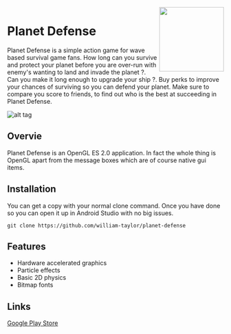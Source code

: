 <img align='right' width='150' height='150' src='https://lh5.ggpht.com/5RsjiPJrTvF8i7MeZ7Xc6CfN7KyeQIqYmJQaqpvwt2tvcJ2tcbPxFsp9wnVwfXvWD-s=w300-rw'/>

# Planet Defense
Planet Defense is a simple action game for wave based survival game fans. How long can you survive and protect your planet before you are over-run with enemy's wanting to land and invade the planet ?. Can you make it long enough to upgrade your ship ?. Buy perks to improve your chances of surviving so you can defend your planet. Make sure to compare you score to friends, to find out who is the best at succeeding in Planet Defense.

![alt tag](http://www.williamsamtaylor.co.uk/images/projects/planet-defense2.jpg)

## Overvie
Planet Defense is an OpenGL ES 2.0 application. In fact the whole thing is OpenGL apart from
the message boxes which are of course native gui items.

## Installation

You can get a copy with your normal clone command. Once you have done so you can open it up in Android Studio with no big issues.

``` git clone https://github.com/william-taylor/planet-defense ```

## Features

* Hardware accelerated graphics
* Particle effects
* Basic 2D physics
* Bitmap fonts
 
## Links

[Google Play Store](https://play.google.com/store/apps/details?id=com.planetDefense&hl=en_GB)
